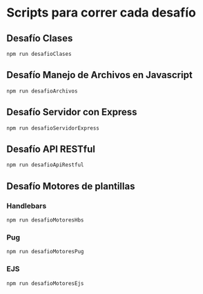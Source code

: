 # Scripts para correr cada desafío

## Desafío Clases 
~~~
npm run desafioClases
~~~

## Desafío Manejo de Archivos en Javascript
~~~
npm run desafioArchivos
~~~

## Desafío Servidor con Express 
~~~
npm run desafioServidorExpress
~~~

## Desafío API RESTful 
~~~
npm run desafioApiRestful
~~~

## Desafío Motores de plantillas

### Handlebars
~~~
npm run desafioMotoresHbs
~~~

### Pug
~~~
npm run desafioMotoresPug
~~~

### EJS
~~~
npm run desafioMotoresEjs
~~~

